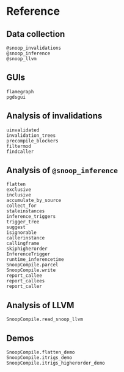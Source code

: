 # Reference

## Data collection

```@docs
@snoop_invalidations
@snoop_inference
@snoop_llvm
```

## GUIs

```@docs
flamegraph
pgdsgui
```

## Analysis of invalidations

```@docs
uinvalidated
invalidation_trees
precompile_blockers
filtermod
findcaller
```

## Analysis of `@snoop_inference`

```@docs
flatten
exclusive
inclusive
accumulate_by_source
collect_for
staleinstances
inference_triggers
trigger_tree
suggest
isignorable
callerinstance
callingframe
skiphigherorder
InferenceTrigger
runtime_inferencetime
SnoopCompile.parcel
SnoopCompile.write
report_callee
report_callees
report_caller
```

## Analysis of LLVM

```@docs
SnoopCompile.read_snoop_llvm
```

## Demos

```@docs
SnoopCompile.flatten_demo
SnoopCompile.itrigs_demo
SnoopCompile.itrigs_higherorder_demo
```
